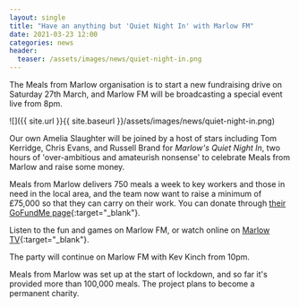 ```yaml
---
layout: single
title: "Have an anything but 'Quiet Night In' with Marlow FM"
date: 2021-03-23 12:00
categories: news
header:
  teaser: /assets/images/news/quiet-night-in.png
---
```

The Meals from Marlow organisation is to start a new fundraising drive on Saturday 27th March, and Marlow FM will be broadcasting a special event live from 8pm. 

![]({{ site.url }}{{ site.baseurl }}/assets/images/news/quiet-night-in.png)

Our own Amelia Slaughter will be joined by a host of stars including Tom Kerridge, Chris Evans, and Russell Brand for *Marlow's Quiet Night In*, two hours of 'over-ambitious and amateurish nonsense' to celebrate Meals from Marlow and raise some money. 

Meals from Marlow delivers 750 meals a week to key workers and those in need in the local area, and the team now want to raise a minimum of £75,000 so that they can carry on their work. You can donate through [their GoFundMe page](https://uk.gofundme.com/f/meals-from-marlow-2021){:target="_blank"}. 

Listen to the fun and games on Marlow FM, or watch online on [Marlow TV](https://www.marlowtv.co.uk/){:target="_blank"}. 

The party will continue on Marlow FM with Kev Kinch from 10pm. 

Meals from Marlow was set up at the start of lockdown, and so far it's provided more than 100,000 meals. The project plans to become a permanent charity. 